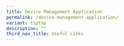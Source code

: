 ```yaml
---
title: Device Management Application
permalink: /device-management-application/
variant: tiptap
description: ""
third_nav_title: Useful Links
---
```

